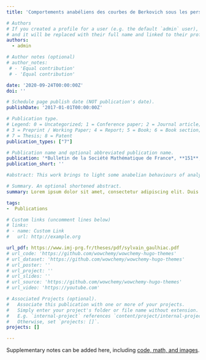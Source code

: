 ```yaml
---
title: 'Comportements anabéliens des courbes de Berkovich sous les perspectives tempérées'

# Authors
# If you created a profile for a user (e.g. the default `admin` user), write the username (folder name) here
# and it will be replaced with their full name and linked to their profile.
authors:
  - admin

# Author notes (optional)
# author_notes:
 # - 'Equal contribution'
 # - 'Equal contribution'

date: '2020-09-24T00:00:00Z'
doi: ''

# Schedule page publish date (NOT publication's date).
publishDate: '2017-01-01T00:00:00Z'

# Publication type.
# Legend: 0 = Uncategorized; 1 = Conference paper; 2 = Journal article;
# 3 = Preprint / Working Paper; 4 = Report; 5 = Book; 6 = Book section;
# 7 = Thesis; 8 = Patent
publication_types: ["7"]

# Publication name and optional abbreviated publication name.
publication: '*Bulletin de la Société Mathématique de France*, **151**, No.1, p.1-36'
publication_short: ''

#abstract: This work brings to light some anabelian behaviours of analytic curves in the context of Berkovich geometry. We show that the #knowledge of the tempered fundamental group of some curves called analytically anabelian determines their analytic skeletons as graphs. The #famous Drinfeld half-plane is an example of such a curve. The tempered fundamental group of a Berkovich space, introduced by André, enabled #Mochizuki to prove the first anabelian result in Berkovich geometry, dealing with analytifications of hyperbolic curves over Qp. To that #end, Mochizuki develops the language of semi-graphs of anabelioids and temperoids. Our work consists in associating a semi-graph of #anabelioids to a Berkovich curve equipped with a minimal triangulation and in adapting the results of Mochizuki in order to recover the #analytic skeleton of the curve. The novelty of this anabelian result lies in the fact that the curves we are interested in are no longer #supposed to be of algebraic nature. Finally, combining some results of resolution of non-singularities to some fine study of decomposition #sets of p-torsors and associated harmonic cochains, we obtain some result of partial anabelianity of lenghts of annuli.

# Summary. An optional shortened abstract.
summary: Lorem ipsum dolor sit amet, consectetur adipiscing elit. Duis posuere tellus ac convallis placerat. Proin tincidunt magna sed ex sollicitudin condimentum.

tags:
-  Publications

# Custom links (uncomment lines below)
# links:
# - name: Custom Link
#   url: http://example.org

url_pdf: https://www.imj-prg.fr/theses/pdf/sylvain_gaulhiac.pdf
# url_code: 'https://github.com/wowchemy/wowchemy-hugo-themes'
# url_dataset: 'https://github.com/wowchemy/wowchemy-hugo-themes'
# url_poster: ''
# url_project: ''
# url_slides: ''
# url_source: 'https://github.com/wowchemy/wowchemy-hugo-themes'
# url_video: 'https://youtube.com'

# Associated Projects (optional).
#   Associate this publication with one or more of your projects.
#   Simply enter your project's folder or file name without extension.
#   E.g. `internal-project` references `content/project/internal-project/index.md`.
#   Otherwise, set `projects: []`.
projects: []

---
```


Supplementary notes can be added here, including [code, math, and images](https://wowchemy.com/docs/writing-markdown-latex/).
